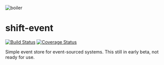![boiler](docs/files/img/hand-with-envelope.png)
# shift-event

[![Build Status](https://api.travis-ci.org/projectshift/shift-event.svg?branch=master)](https://travis-ci.org/projectshift/shift-event)
[![Coverage Status](https://coveralls.io/repos/github/projectshift/shift-event/badge.svg?branch=master)](https://coveralls.io/github/projectshift/shift-event?branch=master)

Simple event store for event-sourced systems. This still in early beta, not ready for use.
